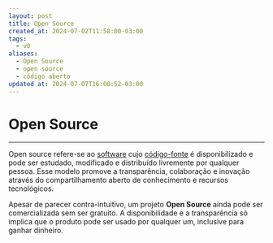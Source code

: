 ```yaml
---
layout: post
title: Open Source
created_at: 2024-07-02T11:58:00-03:00
tags:
  - v0
aliases:
  - Open Source
  - open source
  - código aberto
updated at: 2024-07-07T16:00:52-03:00
---
```

# Open Source
---

Open source refere-se ao [software](api/2024/07/2024-07-02-Software.md) cujo [código-fonte](api/2024/07/2024-07-02-Código_fonte.md) é disponibilizado e pode ser estudado, modificado e distribuído livremente por qualquer pessoa. Esse modelo promove a transparência, colaboração e inovação através do compartilhamento aberto de conhecimento e recursos tecnológicos.

Apesar de parecer contra-intuitivo, um projeto **Open Source** ainda pode ser comercializada sem ser gratuito. A disponibilidade e a transparência só implica que o produto pode ser usado por qualquer um, inclusive para ganhar dinheiro.